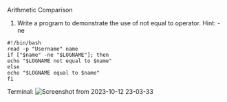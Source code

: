Arithmetic Comparison
1) Write a program to demonstrate the use of not equal to operator.
  Hint: -ne

```
#!/bin/bash
read -p "Username" name
if ["$name" -ne "$LOGNAME"]; then
echo "$LOGNAME not equal to $name"
else
echo "$LOGNAME equal to $name"
fi
```

Terminal: 
![Screenshot from 2023-10-12 23-03-33](https://github.com/Sharath15eUR/YuvaAdhithyanG/assets/76591922/3c4310df-e00f-4aab-860e-cb8452114a27)
